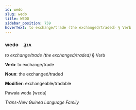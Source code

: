 ```yaml
---
id: wedo
slug: wedo
title: WEDO
sidebar_position: 759
hoverText: to exchange/trade (the exchanged/traded) § Verb
---
```


### wedo&emsp;<span kind="abugida">ʒɿʌ</span>

*to exchange/trade (the exchanged/traded)* **§** Verb

**Verb**: to exchange/trade

**Noun**: the exchanged/traded

**Modifier**: exchangeable/tradable

Pawaia wɛda [wɛda]

*Trans-New Guinea Language Family*